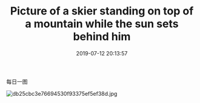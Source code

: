 ﻿---
title: Picture of a skier standing on top of a mountain while the sun sets behind him
date: 2019-07-12 20:13:57
tags: skier, Picture, 
---

每日一图

![db25cbc3e76694530f93375ef5ef38d.jpg](https://imgconvert.csdnimg.cn/aHR0cHM6Ly9pLmxvbGkubmV0LzIwMTkvMDcvMTIvNWQyODc5YjE2Y2QwOTM5NzU3LmpwZw)